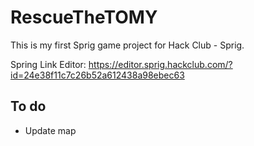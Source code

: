 # RescueTheTOMY
This is my first Sprig game project for Hack Club - Sprig.

Spring Link Editor: https://editor.sprig.hackclub.com/?id=24e38f11c7c26b52a612438a98ebec63

## To do
  - Update map
